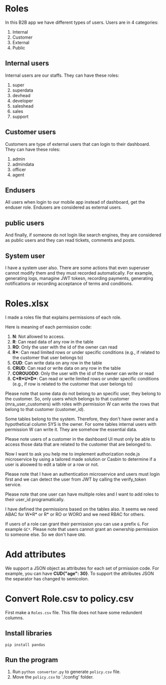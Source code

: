 # Roles
In this B2B app we have different types of users.
Users are in 4 categories:
1. Internal
2. Customer
3. External	
4. Public

## Internal users

Internal users are our staffs. They can have these roles: 
1. super	
2. superdata	
3. devhead	
4. developer	
5. saleshead	
6. sales	
7. support

## Customer users

Customers are type of external users that can login to their dashboard. They can have these roles:
1. admin	
2. admindata	
3. officer	
4. agent 

## Endusers

All users when login to our mobile app instead of dashboard, get the enduser role.
Endusers are considered as external users.

## public users
And finally, if someone do not login like search engines, they are considered as public users and they can read tickets, comments and posts. 

## System user

I have a system user also. There are some actions that even superuser cannot modify them and they must recorded automatically. 
For example, generating logs, managine JWT tokesn, recording payments, generating notifications or recording acceptance of terms and conditions.

# Roles.xlsx

I made a roles file that explains permissions of each role. 

Here is meaning of each permission code:
1.	**N**: Not allowed to access.
2.	**R**: Can read data of any row in the table
3.  **RO**: Only the user with the id of the owner can read	
4.	**R\***: Can read limited rows or under specific conditions (e.g., if related to the customer that user belongs to)
5.	**CUD**: Can write data on any row in the table
6.	**CRUD**: Can read or write data on any row in the table
7.	**COROUODO**: Only the user with the id of the owner can write or read
8.	**C\*R\*U\*D\***: Can read or write limited rows or under specific conditions (e.g., if row is related to the customer that user belongs to)
	
Please note that some data do not belong to an specific user, they belong to the customer. 
So, only users which belongs to that customer (mra_user_customers) with roles with permission W can write the rows that belong to that customer (customer_id).

Some tables belong to the system. Therefore, they don't have owner and a hypothetical column SYS is the owner. For some tables internal users with permission W can write it. They are somehow the essential data.

Please note users of a customer in the dashboard UI must only be able to access those data that are related to the customer that are belonged to. 

Now I want to ask you help me to implement authorization node.js microservice by using a tailored made solution or Casbin to determine if a user is aloowed to edit a table or a row or not.

Please note that I have an authentication microservice and users must login first and we can detect the user from JWT by calling the verify_token service. 

Please note that one user can have multiple roles and I want to add roles to their user_id programatically.

I have defined the permissions based on the tables also. It seems we need ABAC for W\*R\* or R\* or RO or WORO and we need RBAC for others.  

If users of a role can grant their permission you can use a prefix `G`. For example `GC*`. Please note that users cannot grant an ownership permission to someone else. So we don't have `GRO`.  

# Add attributes
We support a JSON object as attributes for each set of prmission code.
For example, you can have **CUD{"age": 30}**.
To support the attributes JSON the separator has changed to semicolon.  

# Convert Role.csv to policy.csv

First make a `Roles.csv` file. This file does not have some redundent columns.

## Install libraries

```
pip install pandas
```

## Run the program

1. Run `python convertor.py` to generate `policy.csv` file. 
2. Move the `policy.csv` to './config' folder.